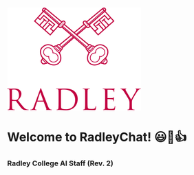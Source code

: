 ![Radley College Logo](/public/radley-logo--red.svg)
# Welcome to RadleyChat!  😃🩷👍
### Radley College AI Staff (Rev. 2)